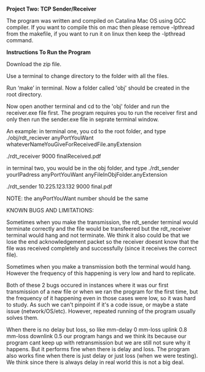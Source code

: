 <b>Project Two: TCP Sender/Receiver</b>

The program was written and compiled on Catalina Mac OS using GCC compiler. If you want to compile this on mac then please remove -lpthread from the makefile, if you want to run it on linux then keep the -lpthread command. <b></b>

<b>Instructions To Run the Program</b>

Download the zip file.

Use a terminal to change directory to the folder with all the files.

Run ‘make’ in terminal. Now a folder called 'obj' should be created in the root directory.

Now open another terminal and cd to the 'obj' folder and run the receiver.exe file first. The program requires you to run the receiver first and only then run the sender.exe file in seprate terminal window.

An example: in terminal one, you cd to the root folder, and type ./obj/rdt_reciever anyPortYouWant whateverNameYouGiveForReceivedFile.anyExtension

./rdt_receiver 9000 finalReceived.pdf

in terminal two, you would be in the obj folder, and type ./rdt_sender yourIPadress anyPortYouWant anyFileInObjFolder.anyExtension

./rdt_sender 10.225.123.132 9000 final.pdf

NOTE: the anyPortYouWant number should be the same

KNOWN BUGS AND LIMITATIONS: 

Sometimes when you make the transmission, the rdt_sender terminal would terminate correctly and the file would be transfeered but the rdt_receiver terminal would hang and not terminate. We think it also could be that we lose the end acknowledgement packet so the receiver doesnt know that the file was received completely and successfully (since it receives the correct file).

Sometimes when you make a transmission both the terminal would hang. However the frequency of this happening is very low and hard to replicate.

Both of these 2 bugs occured in instances where it was our first transmission of a new file or when we ran the program for the first time, but the frequency of it happening even in those cases were low, so it was hard to study. As such we can't pinpoint if it's a code issue, or maybe a state issue (network/OS/etc). However, repeated running of the program usually solves them. 

When there is no delay but loss, so like  mm-delay 0 mm-loss uplink 0.8 mm-loss downlink 0.5 our program hangs and we think its because our program cant keep up with retransmission but we are still not sure why it happens. But it performs fine when there is delay and loss. The program also works fine when there is just delay or just loss (when we were testing). We think since there is always delay in real world this is not a big deal.



